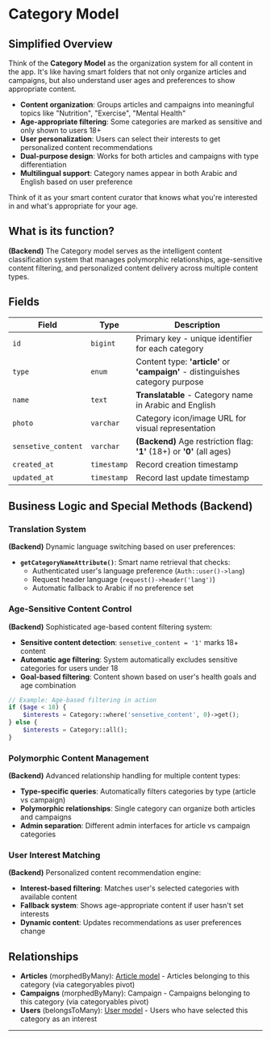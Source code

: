 # Category Model

## Simplified Overview

Think of the **Category Model** as the organization system for all content in the app. It's like having smart folders that not only organize articles and campaigns, but also understand user ages and preferences to show appropriate content.

- **Content organization**: Groups articles and campaigns into meaningful topics like "Nutrition", "Exercise", "Mental Health"
- **Age-appropriate filtering**: Some categories are marked as sensitive and only shown to users 18+
- **User personalization**: Users can select their interests to get personalized content recommendations
- **Dual-purpose design**: Works for both articles and campaigns with type differentiation
- **Multilingual support**: Category names appear in both Arabic and English based on user preference

Think of it as your smart content curator that knows what you're interested in and what's appropriate for your age.

## What is its function?

**(Backend)** The Category model serves as the intelligent content classification system that manages polymorphic relationships, age-sensitive content filtering, and personalized content delivery across multiple content types.

## Fields

| Field               | Type        | Description                                                                      |
|---------------------|-------------|----------------------------------------------------------------------------------|
| `id`                | `bigint`    | Primary key - unique identifier for each category                                |
| `type`              | `enum`      | Content type: **'article'** or **'campaign'** - distinguishes category purpose |
| `name`              | `text`      | **Translatable** - Category name in Arabic and English                          |
| `photo`             | `varchar`   | Category icon/image URL for visual representation                                |
| `sensetive_content` | `varchar`   | **(Backend)** Age restriction flag: **'1'** (18+) or **'0'** (all ages)       |
| `created_at`        | `timestamp` | Record creation timestamp                                                        |
| `updated_at`        | `timestamp` | Record last update timestamp                                                     |

## Business Logic and Special Methods (Backend)

### Translation System

**(Backend)** Dynamic language switching based on user preferences:

- **`getCategoryNameAttribute()`**: Smart name retrieval that checks:
  - Authenticated user's language preference (`Auth::user()->lang`)
  - Request header language (`request()->header('lang')`)
  - Automatic fallback to Arabic if no preference set

### Age-Sensitive Content Control

**(Backend)** Sophisticated age-based content filtering system:

- **Sensitive content detection**: `sensetive_content = '1'` marks 18+ content
- **Automatic age filtering**: System automatically excludes sensitive categories for users under 18
- **Goal-based filtering**: Content shown based on user's health goals and age combination

```php
// Example: Age-based filtering in action
if ($age < 18) {
    $interests = Category::where('sensetive_content', 0)->get();
} else {
    $interests = Category::all();
}
```

### Polymorphic Content Management

**(Backend)** Advanced relationship handling for multiple content types:

- **Type-specific queries**: Automatically filters categories by type (article vs campaign)
- **Polymorphic relationships**: Single category can organize both articles and campaigns
- **Admin separation**: Different admin interfaces for article vs campaign categories

### User Interest Matching

**(Backend)** Personalized content recommendation engine:

- **Interest-based filtering**: Matches user's selected categories with available content
- **Fallback system**: Shows age-appropriate content if user hasn't set interests
- **Dynamic content**: Updates recommendations as user preferences change

## Relationships

- **Articles** (morphedByMany): [Article model](./Article.md) - Articles belonging to this category (via categoryables pivot)
- **Campaigns** (morphedByMany): Campaign - Campaigns belonging to this category (via categoryables pivot)  
- **Users** (belongsToMany): [User model](./User.md) - Users who have selected this category as an interest

---
